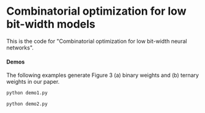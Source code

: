 # Combinatorial optimization for low bit-width models
This is the code for "Combinatorial optimization for low bit-width neural networks".
#### Demos
The following examples generate Figure 3 (a) binary weights and (b) ternary weights in our paper.
```bash
python demo1.py
```
```bash
python demo2.py
```



